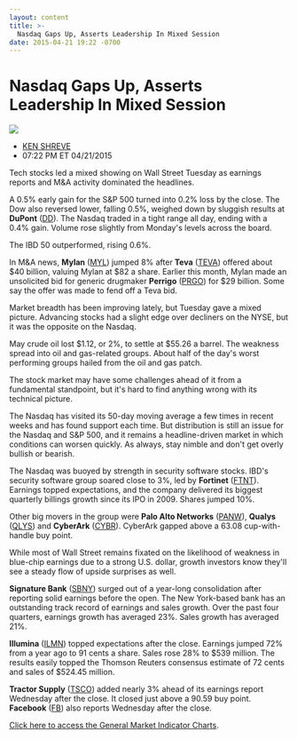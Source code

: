 ```yaml
---
layout: content
title: >-
  Nasdaq Gaps Up, Asserts Leadership In Mixed Session
date: 2015-04-21 19:22 -0700
---
```



Nasdaq Gaps Up, Asserts Leadership In Mixed Session
====================================================


![](https://www.investors.com/wp-content/uploads/ibd-migrated-images/MPv_150422_635652903701738628.png)

* [KEN SHREVE](https://www.investors.com/author/shrevek/ "Posts by KEN SHREVE")
* 07:22 PM ET 04/21/2015




  

Tech stocks led a mixed showing on Wall Street Tuesday as earnings reports and M&A activity dominated the headlines.

  

A 0.5% early gain for the S&P 500 turned into 0.2% loss by the close. The Dow also reversed lower, falling 0.5%, weighed down by sluggish results at **DuPont** ([DD](https://research.investors.com/quote.aspx?symbol=DD)). The Nasdaq traded in a tight range all day, ending with a 0.4% gain. Volume rose slightly from Monday's levels across the board.

  

The IBD 50 outperformed, rising 0.6%.

  

In M&A news, **Mylan** ([MYL](https://research.investors.com/quote.aspx?symbol=MYL)) jumped 8% after **Teva** ([TEVA](https://research.investors.com/quote.aspx?symbol=TEVA)) offered about $40 billion, valuing Mylan at $82 a share. Earlier this month, Mylan made an unsolicited bid for generic drugmaker **Perrigo** ([PRGO](https://research.investors.com/quote.aspx?symbol=PRGO)) for $29 billion. Some say the offer was made to fend off a Teva bid.

  

Market breadth has been improving lately, but Tuesday gave a mixed picture. Advancing stocks had a slight edge over decliners on the NYSE, but it was the opposite on the Nasdaq.

  

May crude oil lost $1.12, or 2%, to settle at $55.26 a barrel. The weakness spread into oil and gas-related groups. About half of the day's worst performing groups hailed from the oil and gas patch.

  

The stock market may have some challenges ahead of it from a fundamental standpoint, but it's hard to find anything wrong with its technical picture.

  

The Nasdaq has visited its 50-day moving average a few times in recent weeks and has found support each time. But distribution is still an issue for the Nasdaq and S&P 500, and it remains a headline-driven market in which conditions can worsen quickly. As always, stay nimble and don't get overly bullish or bearish.

  

The Nasdaq was buoyed by strength in security software stocks. IBD's security software group soared close to 3%, led by **Fortinet** ([FTNT](https://research.investors.com/quote.aspx?symbol=FTNT)). Earnings topped expectations, and the company delivered its biggest quarterly billings growth since its IPO in 2009. Shares jumped 10%.

  

Other big movers in the group were **Palo Alto Networks** ([PANW](https://research.investors.com/quote.aspx?symbol=PANW)), **Qualys** ([QLYS](https://research.investors.com/quote.aspx?symbol=QLYS)) and **CyberArk** ([CYBR](https://research.investors.com/quote.aspx?symbol=CYBR)). CyberArk gapped above a 63.08 cup-with-handle buy point.

  

While most of Wall Street remains fixated on the likelihood of weakness in blue-chip earnings due to a strong U.S. dollar, growth investors know they'll see a steady flow of upside surprises as well.

  

**Signature Bank** ([SBNY](https://research.investors.com/quote.aspx?symbol=SBNY)) surged out of a year-long consolidation after reporting solid earnings before the open. The New York-based bank has an outstanding track record of earnings and sales growth. Over the past four quarters, earnings growth has averaged 23%. Sales growth has averaged 21%.

  

**Illumina** ([ILMN](https://research.investors.com/quote.aspx?symbol=ILMN)) topped expectations after the close. Earnings jumped 72% from a year ago to 91 cents a share. Sales rose 28% to $539 million. The results easily topped the Thomson Reuters consensus estimate of 72 cents and sales of $524.45 million.

  

**Tractor Supply** ([TSCO](https://research.investors.com/quote.aspx?symbol=TSCO)) added nearly 3% ahead of its earnings report Wednesday after the close. It closed just above a 90.59 buy point. **Facebook** ([FB](https://research.investors.com/quote.aspx?symbol=FB)) also reports Wednesday after the close.

  

[Click here to access the General Market Indicator Charts](https://www.investors.com/pdf/GMI_042215.pdf).




